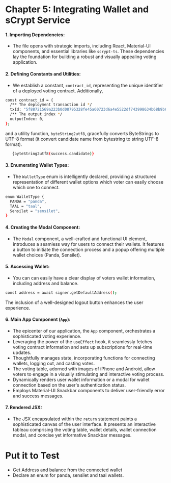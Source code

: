 # Chapter 5: Integrating Wallet and sCrypt Service



#### 1. **Importing Dependencies:**
   - The file opens with strategic imports, including React, Material-UI components, and essential libraries like `scrypt-ts`. These dependencies lay the foundation for building a robust and visually appealing voting application.

#### 2. **Defining Constants and Utilities:**
   - We establish a constant, `contract_id`, representing the unique identifier of a deployed voting contract. Additionally,
```bash
const contract_id = {
  /** The deployment transaction id */
  txId: "5f88721569a223b0d08795328fe45a60723d6a4e5522df743998634b68b9b617",
  /** The output index */
  outputIndex: 0,
};
```

and a utility function, `byteString2utf8`, gracefully converts ByteStrings to UTF-8 format (it convert candidate name from bytestring to string UTF-8 format).
    
```bash
   {byteString2utf8(success.candidate)}
```

#### 3. **Enumerating Wallet Types:**
   - The `WalletType` enum is intelligently declared, providing a structured representation of different wallet options which voter can easily choose which one to connect.

```bash
enum WalletType {
  PANDA = "panda",
  TAAL = "taal",
  Sensilet = "sensilet",
}
```

#### 4. **Creating the Modal Component:**
   - The `Modal` component, a well-crafted and functional UI element, introduces a seamless way for users to connect their wallets. It features a button to initiate the connection process and a popup offering multiple wallet choices (Panda, Sensilet).

#### 5. **Accessing Wallet:**
   - You can can easily have a clear display of voters wallet information, including address and balance.
     
```bash
const address = await signer.getDefaultAddress();
```
The inclusion of a well-designed logout button enhances the user experience.

#### 6. **Main App Component (`App`):**
   - The epicenter of our application, the `App` component, orchestrates a sophisticated voting experience.
   - Leveraging the power of the `useEffect` hook, it seamlessly fetches voting contract information and sets up subscriptions for real-time updates.
   - Thoughtfully manages state, incorporating functions for connecting wallets, logging out, and casting votes.
   - The voting table, adorned with images of iPhone and Android, allow voters to engage in a visually stimulating and interactive voting process.
   - Dynamically renders user wallet information or a modal for wallet connection based on the user's authentication status.
   - Employs Material-UI Snackbar components to deliver user-friendly error and success messages.

#### 7. **Rendered JSX:**
   - The JSX encapsulated within the `return` statement paints a sophisticated canvas of the user interface. It presents an interactive tableau comprising the voting table, wallet details, wallet connection modal, and concise yet informative Snackbar messages.

# Put it to Test
- Get Address and balance from the connected wallet
- Declare an enum for panda, sensilet and taal wallets.
